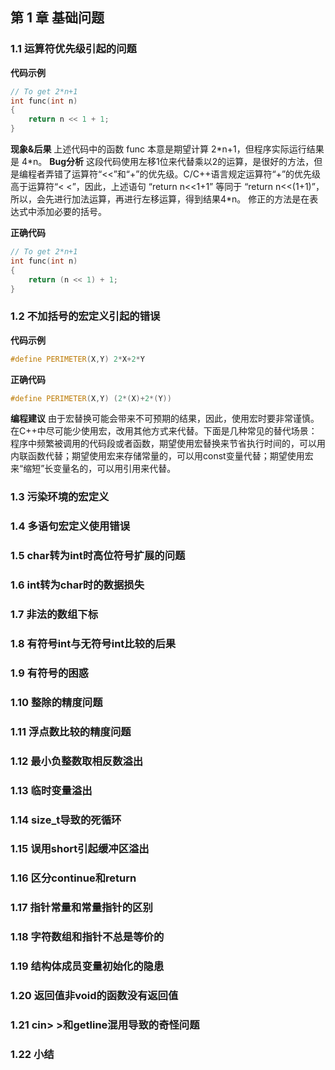 ## 第 1 章  基础问题

### 1.1 运算符优先级引起的问题

**代码示例**

```cpp
// To get 2*n+1
int func(int n)
{
    return n << 1 + 1;
}
```

**现象&后果**
		上述代码中的函数 func 本意是期望计算 2\*n+1，但程序实际运行结果是 4\*n。
**Bug分析**
		这段代码使用左移1位来代替乘以2的运算，是很好的方法，但是编程者弄错了运算符“<<”和“+”的优先级。C/C++语言规定运算符“+”的优先级高于运算符“< <”，因此，上述语句 “return n<<1+1” 等同于 “return n<<(1+1)”，所以，会先进行加法运算，再进行左移运算，得到结果4*n。
修正的方法是在表达式中添加必要的括号。

**正确代码**

```cpp
// To get 2*n+1
int func(int n)
{
    return (n << 1) + 1;
}
```



### 1.2 不加括号的宏定义引起的错误

**代码示例**

```cpp
#define PERIMETER(X,Y) 2*X+2*Y
```

**正确代码**

```cpp
#define PERIMETER(X,Y) (2*(X)+2*(Y))
```

**编程建议**
		由于宏替换可能会带来不可预期的结果，因此，使用宏时要非常谨慎。在C++中尽可能少使用宏，改用其他方式来代替。下面是几种常见的替代场景：程序中频繁被调用的代码段或者函数，期望使用宏替换来节省执行时间的，可以用内联函数代替；期望使用宏来存储常量的，可以用const变量代替；期望使用宏来“缩短”长变量名的，可以用引用来代替。



### 1.3 污染环境的宏定义



### 1.4 多语句宏定义使用错误



### 1.5 char转为int时高位符号扩展的问题



### 1.6 int转为char时的数据损失



### 1.7 非法的数组下标



### 1.8 有符号int与无符号int比较的后果



### 1.9 有符号的困惑



### 1.10 整除的精度问题



### 1.11 浮点数比较的精度问题



### 1.12 最小负整数取相反数溢出



### 1.13 临时变量溢出



### 1.14 size_t导致的死循环



### 1.15 误用short引起缓冲区溢出



### 1.16 区分continue和return



### 1.17 指针常量和常量指针的区别



### 1.18 字符数组和指针不总是等价的



### 1.19 结构体成员变量初始化的隐患



### 1.20 返回值非void的函数没有返回值



### 1.21 cin> >和getline混用导致的奇怪问题



### 1.22 小结